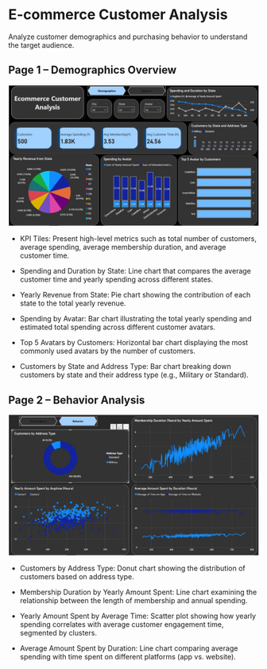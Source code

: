 # E-commerce Customer Analysis
Analyze customer demographics and purchasing behavior to  understand the target audience.
 ## Page 1 – Demographics Overview
![Demographics Dashboard](images/1st.JPG)
 
* KPI Tiles: Present high-level metrics such as total number of customers, average spending, average membership duration, and average customer time.

* Spending and Duration by State: Line chart that compares the average customer time and yearly spending across different states.

* Yearly Revenue from State: Pie chart showing the contribution of each state to the total yearly revenue.

* Spending by Avatar: Bar chart illustrating the total yearly spending and estimated total spending across different customer avatars.

* Top 5 Avatars by Customers: Horizontal bar chart displaying the most commonly used avatars by the number of customers.

* Customers by State and Address Type: Bar chart breaking down customers by state and their address type (e.g., Military or Standard).

## Page 2 – Behavior Analysis

![Behavior Dashboard](images/2ndd.JPG)
* Customers by Address Type: Donut chart showing the distribution of customers based on address type.

* Membership Duration by Yearly Amount Spent: Line chart examining the relationship between the length of membership and annual spending.

* Yearly Amount Spent by Average Time: Scatter plot showing how yearly spending correlates with average customer engagement time, segmented by clusters.

* Average Amount Spent by Duration: Line chart comparing average spending with time spent on different platforms (app vs. website).
